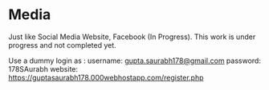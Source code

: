 # Media
Just like Social Media Website, Facebook (In Progress).
This work is under progress and not completed yet.

Use a dummy login as :
username: gupta.saurabh178@gmail.com
password: 178SAurabh
website: https://guptasaurabh178.000webhostapp.com/register.php
